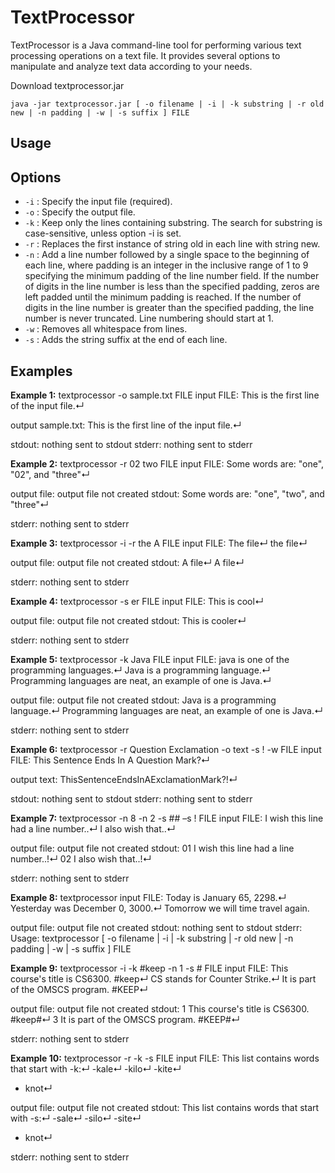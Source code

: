 # TextProcessor

TextProcessor is a Java command-line tool for performing various text processing operations on a text file. It provides several options to manipulate and analyze text data according to your needs.

Download textprocessor.jar

```
java -jar textprocessor.jar [ -o filename | -i | -k substring | -r old new | -n padding | -w | -s suffix ] FILE
```


## Usage

## Options
- `-i` : Specify the input file (required).
- `-o` : Specify the output file.
- `-k` : Keep only the lines containing substring. The search for substring is case-sensitive, unless option -i is set. 
- `-r` : Replaces the first instance of string old in each line with string new.
- `-n` : Add a line number followed by a single space to the beginning of each line, where padding is an integer in the inclusive range of 1 to 9 specifying the minimum padding of the line number field. If the number of digits in the line number is less than the specified padding, zeros are left padded until the minimum padding is reached. If the number of digits in the line number is greater than the specified padding, the line number is never truncated. Line numbering should start at 1.
- `-w` : Removes all whitespace from lines.
- `-s` : Adds the string suffix at the end of each line.

## Examples

**Example 1:**
textprocessor -o sample.txt FILE
input FILE:
This is the first line of the input file.↵

output sample.txt: 
This is the first line of the input file.↵

stdout: nothing sent to stdout
stderr: nothing sent to stderr

**Example 2:**
textprocessor -r 02 two FILE
input FILE:
Some words are: "one", "02", and "three"↵

output file: output file not created
stdout: 
Some words are: "one", "two", and "three"↵

stderr: nothing sent to stderr

**Example 3:**
textprocessor -i -r the A FILE
input FILE:
The file↵
the file↵

output file: output file not created
stdout: 
A file↵
A file↵

stderr: nothing sent to stderr

**Example 4:**
textprocessor -s er FILE
input FILE:
This is cool↵

output file: output file not created
stdout: 
This is cooler↵

stderr: nothing sent to stderr

**Example 5:**
textprocessor -k Java FILE
input FILE:
java is one of the <blank> programming languages.↵
Java is a programming language.↵
Programming languages are neat, an example of one is Java.↵
  
output file: output file not created
stdout: 
Java is a programming language.↵
Programming languages are neat, an example of one is Java.↵

stderr: nothing sent to stderr

**Example 6:**
textprocessor -r Question Exclamation -o text -s ! -w FILE
input FILE:
This Sentence Ends In A Question Mark?↵
  
output text:
ThisSentenceEndsInAExclamationMark?!↵

stdout: nothing sent to stdout
stderr: nothing sent to stderr

**Example 7:**
textprocessor -n 8 -n 2 -s ## –s ! FILE
input FILE:
I wish this line had a line number..↵
I also wish that..↵
  
output file: output file not created
stdout: 
01 I wish this line had a line number..!↵
02 I also wish that..!↵

stderr: nothing sent to stderr

**Example 8:**
textprocessor
input FILE:
Today is January 65, 2298.↵
Yesterday was December 0, 3000.↵
Tomorrow we will time travel again.
  
output file: output file not created
stdout: nothing sent to stdout
stderr: 
Usage: textprocessor [ -o filename | -i | -k substring | -r old new | -n padding | -w | -s suffix ] FILE

**Example 9:**
textprocessor -i -k #keep -n 1 -s # FILE
input FILE:
This course's title is CS6300. #keep↵
CS stands for Counter Strike.↵
It is part of the OMSCS program. #KEEP↵
  
output file: output file not created
stdout: 
1 This course's title is CS6300. #keep#↵
3 It is part of the OMSCS program. #KEEP#↵

stderr: nothing sent to stderr

**Example 10:**
textprocessor -r -k -s FILE
input FILE:
This list contains words that start with -k:↵
-kale↵
-kilo↵
-kite↵
- knot↵
  
output file: output file not created
stdout:
This list contains words that start with -s:↵
-sale↵
-silo↵
-site↵
- knot↵

stderr: nothing sent to stderr